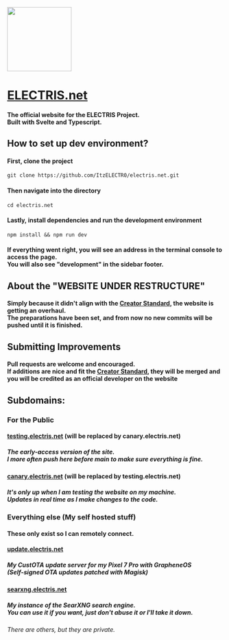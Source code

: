 <img src=".github/Assets/ELECTRIS.png" width=150>

# [ELECTRIS.net](https://electris.net)
#### The official website for the ELECTRIS Project.<br>Built with Svelte and Typescript.

## How to set up dev environment?

#### First, clone the project
    git clone https://github.com/ItzELECTR0/electris.net.git
#### Then navigate into the directory
    cd electris.net
#### Lastly, install dependencies and run the development environment
    npm install && npm run dev
#### If everything went right, you will see an address in the terminal console to access the page.<br>You will also see "development" in the sidebar footer.

## About the "WEBSITE UNDER RESTRUCTURE"
#### Simply because it didn't align with the [Creator Standard](https://electris.net/about/creator-standard), the website is getting an overhaul.<br> The preparations have been set, and from now no new commits will be pushed until it is finished.

## Submitting Improvements

#### Pull requests are welcome and encouraged.<br> If additions are nice and fit the [Creator Standard](https://electris.net/about/creator-standard), they will be merged and you will be credited as an official developer on the website

## Subdomains:
### For the Public

#### [testing.electris.net](https://testing.electris.net) (will be replaced by canary.electris.net)
##### The early-access version of the site.<br>I more often push here before main to make sure everything is fine.

#### [canary.electris.net](https://canary.electris.net) (will be replaced by testing.electris.net)
##### It's only up when I am testing the website on my machine.<br>Updates in real time as I make changes to the code.

### Everything else (My self hosted stuff)
#### These only exist so I can remotely connect.

#### [update.electris.net](https://update.electris.net)
##### My CustOTA update server for my Pixel 7 Pro with GrapheneOS<br>(Self-signed OTA updates patched with Magisk)

#### [searxng.electris.net](https://searxng.electris.net)
##### My instance of the SearXNG search engine.<br>You can use it if you want, just don't abuse it or I'll take it down.

###### There are others, but they are private.
